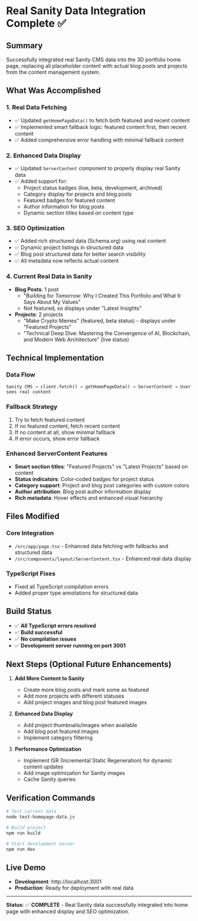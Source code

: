 # Real Sanity Data Integration Complete ✅

## Summary

Successfully integrated real Sanity CMS data into the 3D portfolio home page, replacing all placeholder content with actual blog posts and projects from the content management system.

## What Was Accomplished

### 1. **Real Data Fetching** 
- ✅ Updated `getHomePageData()` to fetch both featured and recent content
- ✅ Implemented smart fallback logic: featured content first, then recent content
- ✅ Added comprehensive error handling with minimal fallback content

### 2. **Enhanced Data Display**
- ✅ Updated `ServerContent` component to properly display real Sanity data
- ✅ Added support for:
  - Project status badges (live, beta, development, archived)
  - Category display for projects and blog posts
  - Featured badges for featured content
  - Author information for blog posts
  - Dynamic section titles based on content type

### 3. **SEO Optimization**
- ✅ Added rich structured data (Schema.org) using real content
- ✅ Dynamic project listings in structured data
- ✅ Blog post structured data for better search visibility
- ✅ All metadata now reflects actual content

### 4. **Current Real Data in Sanity**
- **Blog Posts**: 1 post
  - "Building for Tomorrow: Why I Created This Portfolio and What It Says About My Values"
  - Not featured, so displays under "Latest Insights"
- **Projects**: 2 projects
  - "Make Crypto Memes" (featured, beta status) - displays under "Featured Projects"
  - "Technical Deep Dive: Mastering the Convergence of AI, Blockchain, and Modern Web Architecture" (live status)

## Technical Implementation

### Data Flow
```
Sanity CMS → client.fetch() → getHomePageData() → ServerContent → User sees real content
```

### Fallback Strategy
1. Try to fetch featured content
2. If no featured content, fetch recent content
3. If no content at all, show minimal fallback
4. If error occurs, show error fallback

### Enhanced ServerContent Features
- **Smart section titles**: "Featured Projects" vs "Latest Projects" based on content
- **Status indicators**: Color-coded badges for project status
- **Category support**: Project and blog post categories with custom colors
- **Author attribution**: Blog post author information display
- **Rich metadata**: Hover effects and enhanced visual hierarchy

## Files Modified

### Core Integration
- `/src/app/page.tsx` - Enhanced data fetching with fallbacks and structured data
- `/src/components/layout/ServerContent.tsx` - Enhanced real data display

### TypeScript Fixes
- Fixed all TypeScript compilation errors
- Added proper type annotations for structured data

## Build Status
- ✅ **All TypeScript errors resolved**
- ✅ **Build successful**
- ✅ **No compilation issues**
- ✅ **Development server running on port 3001**

## Next Steps (Optional Future Enhancements)

1. **Add More Content to Sanity**
   - Create more blog posts and mark some as featured
   - Add more projects with different statuses
   - Add project images and blog post featured images

2. **Enhanced Data Display**
   - Add project thumbnails/images when available
   - Add blog post featured images
   - Implement category filtering

3. **Performance Optimization**
   - Implement ISR (Incremental Static Regeneration) for dynamic content updates
   - Add image optimization for Sanity images
   - Cache Sanity queries

## Verification Commands

```bash
# Test current data
node test-homepage-data.js

# Build project
npm run build

# Start development server
npm run dev
```

## Live Demo
- **Development**: http://localhost:3001
- **Production**: Ready for deployment with real data

---

**Status**: ✅ **COMPLETE** - Real Sanity data successfully integrated into home page with enhanced display and SEO optimization.
